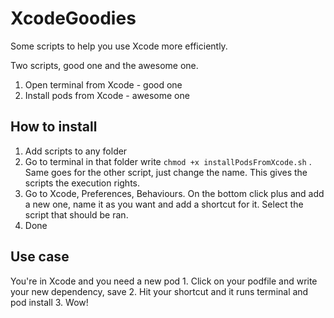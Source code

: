 # XcodeGoodies
Some scripts to help you use Xcode more efficiently.

Two scripts, good one and the awesome one.

1. Open terminal from Xcode - good one
2. Install pods from Xcode - awesome one

## How to install
1. Add scripts to any folder
2. Go to terminal in that folder write `chmod +x installPodsFromXcode.sh` . Same goes for the other script, just change the name. This gives the scripts the execution rights.
3. Go to Xcode, Preferences, Behaviours. On the bottom click plus and add a new one, name it as you want and add a shortcut for it. Select the script that should be ran. 
4. Done

## Use case

You're in Xcode and you need a new pod
	1. Click on your podfile and write your new dependency, save
	2. Hit your shortcut and it runs terminal and pod install
	3. Wow!
